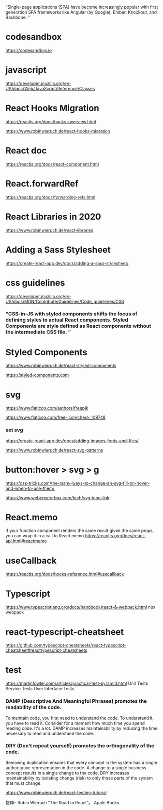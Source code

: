 “Single-page applications (SPA) have become increasingly popular with first generation SPA frameworks like Angular (by Google), Ember, Knockout, and Backbone. ”
# codesandbox
https://codesandbox.io

# javascript
https://developer.mozilla.org/en-US/docs/Web/JavaScript/Reference/Classes


# React Hooks Migration
https://reactjs.org/docs/hooks-overview.html

https://www.robinwieruch.de/react-hooks-migration

# React doc
https://reactjs.org/docs/react-component.html


# React.forwardRef
https://reactjs.org/docs/forwarding-refs.html

# React Libraries in 2020
https://www.robinwieruch.de/react-libraries


# Adding a Sass Stylesheet
https://create-react-app.dev/docs/adding-a-sass-stylesheet/

# css guidelines
https://developer.mozilla.org/en-US/docs/MDN/Contribute/Guidelines/Code_guidelines/CSS

### “CSS-in-JS with styled components shifts the focus of defining styles to actual React components. Styled Components are style defined as React components without the intermediate CSS file. ”

# Styled Components
https://www.robinwieruch.de/react-styled-components

https://styled-components.com

# svg
https://www.flaticon.com/authors/freepik

https://www.flaticon.com/free-icon/check_109748

### set svg
https://create-react-app.dev/docs/adding-images-fonts-and-files/

https://www.robinwieruch.de/react-svg-patterns


# button:hover > svg > g
https://css-tricks.com/the-many-ways-to-change-an-svg-fill-on-hover-and-when-to-use-them/

https://www.webcreatorbox.com/tech/svg-icon-link

# React.memo
If your function component renders the same result given the same props, you can wrap it in a call to React.memo
https://reactjs.org/docs/react-api.html#reactmemo

# useCallback
https://reactjs.org/docs/hooks-reference.html#usecallback


# Typescript
https://www.typescriptlang.org/docs/handbook/react-&-webpack.html
npx webpack

# react-typescript-cheatsheet
https://github.com/typescript-cheatsheets/react-typescript-cheatsheet#reacttypescript-cheatsheets

# test
https://martinfowler.com/articles/practical-test-pyramid.html
Unit Tests
Service Tests
User Interface Tests
### DAMP (Descriptive And Meaningful Phrases) promotes the readability of the code.

To maintain code, you first need to understand the code. To understand it, you have to read it. Consider for a moment how much time you spend reading code. It's a lot. DAMP increases maintainability by reducing the time necessary to read and understand the code.

### DRY (Don't repeat yourself) promotes the orthogonality of the code.

Removing duplication ensures that every concept in the system has a single authoritative representation in the code. A change to a single business concept results in a single change to the code. DRY increases maintainability by isolating change (risk) to only those parts of the system that must change.

https://www.robinwieruch.de/react-testing-tutorial

抜粋:: Robin Wieruch  “The Road to React”。 Apple Books  
